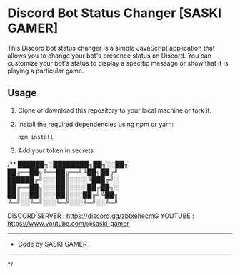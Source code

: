 # Discord Bot Status Changer [SASKI GAMER]

This Discord bot status changer is a simple JavaScript application that allows you to change your bot's presence status on Discord. You can customize your bot's status to display a specific message or show that it is playing a particular game.

## Usage

1. Clone or download this repository to your local machine or fork it.

2. Install the required dependencies using npm or yarn:

   ```shell
   npm install
   ```
3. Add your token in secrets


/**
 ██████╗░████████╗██╗░░██╗           
 ██╔══██╗╚══██╔══╝╚██╗██╔╝          
 ██████╔╝░░░██║░░░░╚███╔╝░          
 ██╔══██╗░░░██║░░░░██╔██╗░          
 ██║░░██║░░░██║░░░██╔╝╚██╗          
 ╚═╝░░╚═╝░░░╚═╝░░░╚═╝░░╚═╝          

  DISCORD SERVER : https://discord.gg/zbtxehecmG
  YOUTUBE : https://www.youtube.com/@saski-gamer
 * **********************************************
 *   Code by SASKI GAMER
 * **********************************************
 */
